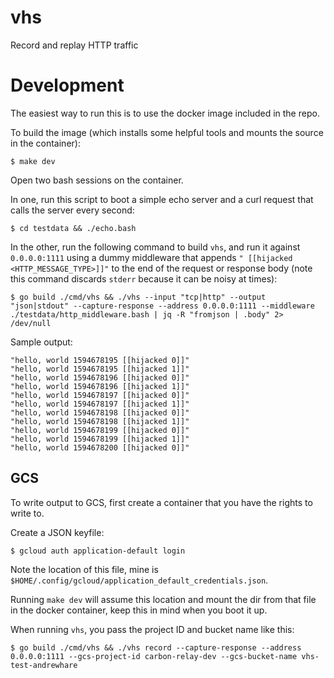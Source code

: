 # vhs

Record and replay HTTP traffic

# Development

The easiest way to run this is to use the docker image included in the repo.

To build the image (which installs some helpful tools and mounts the source in the container):

```
$ make dev
```

Open two bash sessions on the container. 

In one, run this script to boot a simple echo server and a curl request that calls the server every second:

```
$ cd testdata && ./echo.bash
```

In the other, run the following command to build `vhs`, and run it against `0.0.0.0:1111` using a dummy middleware that appends `" [[hijacked <HTTP_MESSAGE_TYPE>]]"` to the end of the request or response body (note this command discards `stderr` because it can be noisy at times):

```
$ go build ./cmd/vhs && ./vhs --input "tcp|http" --output "json|stdout" --capture-response --address 0.0.0.0:1111 --middleware ./testdata/http_middleware.bash | jq -R "fromjson | .body" 2> /dev/null
```

Sample output:

```
"hello, world 1594678195 [[hijacked 0]]"
"hello, world 1594678195 [[hijacked 1]]"
"hello, world 1594678196 [[hijacked 0]]"
"hello, world 1594678196 [[hijacked 1]]"
"hello, world 1594678197 [[hijacked 0]]"
"hello, world 1594678197 [[hijacked 1]]"
"hello, world 1594678198 [[hijacked 0]]"
"hello, world 1594678198 [[hijacked 1]]"
"hello, world 1594678199 [[hijacked 0]]"
"hello, world 1594678199 [[hijacked 1]]"
"hello, world 1594678200 [[hijacked 0]]"
```

## GCS

To write output to GCS, first create a container that you have the rights to write to.

Create a JSON keyfile:

```
$ gcloud auth application-default login
```

Note the location of this file, mine is `$HOME/.config/gcloud/application_default_credentials.json`.

Running `make dev` will assume this location and mount the dir from that file in the docker container, keep this in mind when you boot it up.

When running `vhs`, you pass the project ID and bucket name like this:

```
$ go build ./cmd/vhs && ./vhs record --capture-response --address 0.0.0.0:1111 --gcs-project-id carbon-relay-dev --gcs-bucket-name vhs-test-andrewhare
```
